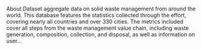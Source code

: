 About Dataset
aggregate data on solid waste management from around the world. This database features the statistics collected through the effort, covering nearly all countries and over 330 cities. The metrics included cover all steps from the waste management value chain, including waste generation, composition, collection, and disposal, as well as information on user…

